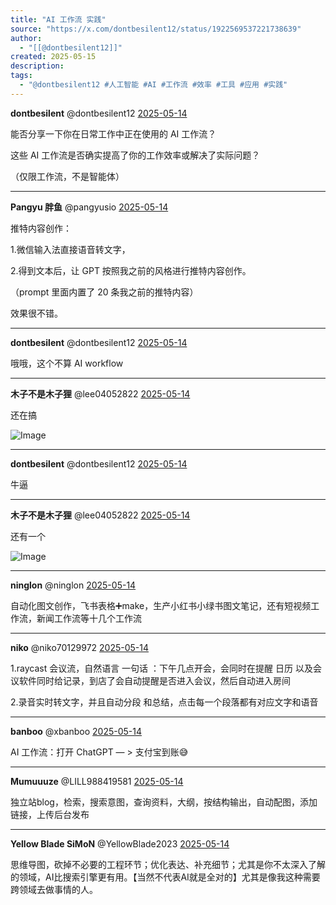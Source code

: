 ```yaml
---
title: "AI 工作流 实践"
source: "https://x.com/dontbesilent12/status/1922569537221738639"
author:
  - "[[@dontbesilent12]]"
created: 2025-05-15
description:
tags:
  - "@dontbesilent12 #人工智能 #AI #工作流 #效率 #工具 #应用 #实践"
---
```

**dontbesilent** @dontbesilent12 [2025-05-14](https://x.com/dontbesilent12/status/1922569537221738639)

能否分享一下你在日常工作中正在使用的 AI 工作流？

这些 AI 工作流是否确实提高了你的工作效率或解决了实际问题？

（仅限工作流，不是智能体）

---

**Pangyu 胖鱼** @pangyusio [2025-05-14](https://x.com/pangyusio/status/1922591683562053683)

推特内容创作：

1.微信输入法直接语音转文字，

2.得到文本后，让 GPT 按照我之前的风格进行推特内容创作。

（prompt 里面内置了 20 条我之前的推特内容）

效果很不错。

---

**dontbesilent** @dontbesilent12 [2025-05-14](https://x.com/dontbesilent12/status/1922642502399541594)

哦哦，这个不算 AI workflow

---

**木子不是木子狸** @lee04052822 [2025-05-14](https://x.com/lee04052822/status/1922669422629495073)

还在搞

![Image](https://pbs.twimg.com/media/Gq6xptvWsAAJp_P?format=jpg&name=large)

---

**dontbesilent** @dontbesilent12 [2025-05-14](https://x.com/dontbesilent12/status/1922670052068704491)

牛逼

---

**木子不是木子狸** @lee04052822 [2025-05-14](https://x.com/lee04052822/status/1922672950907465798)

还有一个

![Image](https://pbs.twimg.com/media/Gq603DHXkAAZ8nH?format=jpg&name=large)

---

**ninglon** @ninglon [2025-05-14](https://x.com/ninglon/status/1922642056754737182)

自动化图文创作，飞书表格➕make，生产小红书小绿书图文笔记，还有短视频工作流，新闻工作流等十几个工作流

---

**niko** @niko70129972 [2025-05-14](https://x.com/niko70129972/status/1922646091830337701)

1.raycast 会议流，自然语言 一句话 ：下午几点开会，会同时在提醒 日历 以及会议软件同时给记录，到店了会自动提醒是否进入会议，然后自动进入房间

2.录音实时转文字，并且自动分段 和总结，点击每一个段落都有对应文字和语音

---

**banboo** @xbanboo [2025-05-14](https://x.com/xbanboo/status/1922678365120610737)

AI 工作流：打开 ChatGPT — > 支付宝到账😅

---

**Mumuuuze** @LILL988419581 [2025-05-14](https://x.com/LILL988419581/status/1922675911465263421)

独立站blog，检索，搜索意图，查询资料，大纲，按结构输出，自动配图，添加链接，上传后台发布

---

**Yellow Blade SiMoN** @YellowBlade2023 [2025-05-14](https://x.com/YellowBlade2023/status/1922581010488701285)

思维导图，砍掉不必要的工程环节；优化表达、补充细节；尤其是你不太深入了解的领域，AI比搜索引擎更有用。【当然不代表AI就是全对的】尤其是像我这种需要跨领域去做事情的人。
